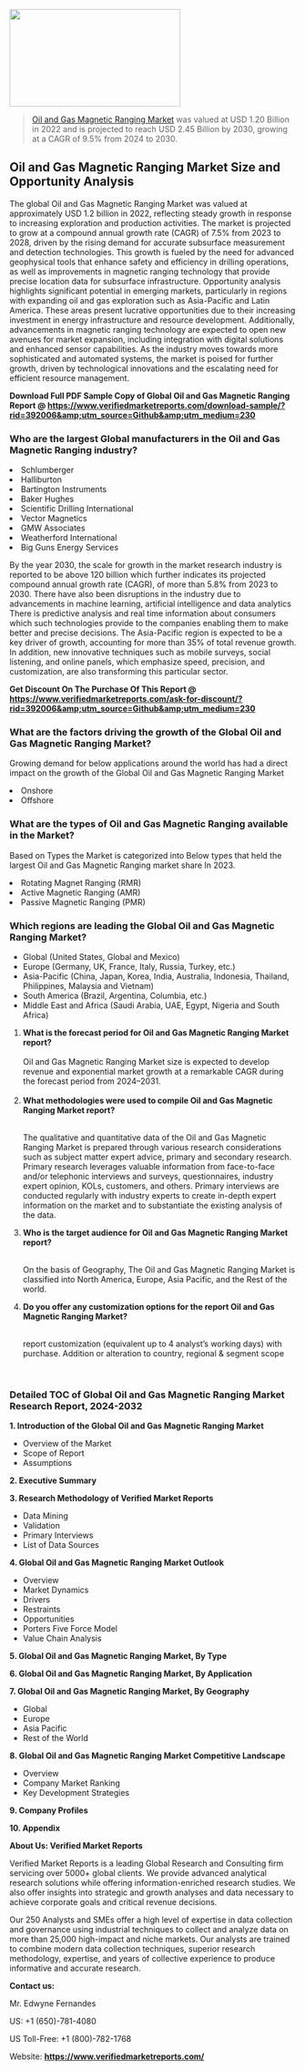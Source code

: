 <img src="https://ffe5etoiles.com/wp-content/uploads/2024/12/MST1-300x171.png" alt="" width="300" height="171" class="alignnone size-medium wp-image-20088" /><blockquote><p><p><a href="https://www.verifiedmarketreports.com/download-sample/?rid=392006&utm_source=Github&utm_medium=230" target="_blank">Oil and Gas Magnetic Ranging Market</a> was valued at USD 1.20 Billion in 2022 and is projected to reach USD 2.45 Billion by 2030, growing at a CAGR of 9.5% from 2024 to 2030.</p></blockquote><p><h2>Oil and Gas Magnetic Ranging Market Size and Opportunity Analysis</h2> The global Oil and Gas Magnetic Ranging Market was valued at approximately USD 1.2 billion in 2022, reflecting steady growth in response to increasing exploration and production activities. The market is projected to grow at a compound annual growth rate (CAGR) of 7.5% from 2023 to 2028, driven by the rising demand for accurate subsurface measurement and detection technologies. This growth is fueled by the need for advanced geophysical tools that enhance safety and efficiency in drilling operations, as well as improvements in magnetic ranging technology that provide precise location data for subsurface infrastructure. Opportunity analysis highlights significant potential in emerging markets, particularly in regions with expanding oil and gas exploration such as Asia-Pacific and Latin America. These areas present lucrative opportunities due to their increasing investment in energy infrastructure and resource development. Additionally, advancements in magnetic ranging technology are expected to open new avenues for market expansion, including integration with digital solutions and enhanced sensor capabilities. As the industry moves towards more sophisticated and automated systems, the market is poised for further growth, driven by technological innovations and the escalating need for efficient resource management. </p><p class=""><strong>Download Full PDF Sample Copy of Global Oil and Gas Magnetic Ranging Report @ <a href="https://www.verifiedmarketreports.com/download-sample/?rid=392006&amp;utm_source=Github&amp;utm_medium=230" target="_blank">https://www.verifiedmarketreports.com/download-sample/?rid=392006&amp;utm_source=Github&amp;utm_medium=230</a></strong></p><h3 id="" class="">Who are the largest Global manufacturers in the Oil and Gas Magnetic Ranging industry?</h3><p><li>Schlumberger</li><li> Halliburton</li><li> Bartington Instruments</li><li> Baker Hughes</li><li> Scientific Drilling International</li><li> Vector Magnetics</li><li> GMW Associates</li><li> Weatherford International</li><li> Big Guns Energy Services</li></p><div class=""><div class="" dir="" data-message-author-role="" data-message-id="" data-message-model-slug=""><div class=""><div class=""><div class=""><div class="" dir="" data-message-author-role="" data-message-id="" data-message-model-slug=""><div class=""><div class=""><p>By the year 2030, the scale for growth in the market research industry is reported to be above 120 billion which further indicates its projected compound annual growth rate (CAGR), of more than 5.8% from 2023 to 2030. There have also been disruptions in the industry due to advancements in machine learning, artificial intelligence and data analytics There is predictive analysis and real time information about consumers which such technologies provide to the companies enabling them to make better and precise decisions. The Asia-Pacific region is expected to be a key driver of growth, accounting for more than 35% of total revenue growth. In addition, new innovative techniques such as mobile surveys, social listening, and online panels, which emphasize speed, precision, and customization, are also transforming this particular sector.</p><p><strong>Get Discount On The Purchase Of This Report @&nbsp; <a href="https://www.verifiedmarketreports.com/ask-for-discount/?rid=392006&amp;utm_source=Github&amp;utm_medium=230" target="_blank">https://www.verifiedmarketreports.com/ask-for-discount/?rid=392006&amp;utm_source=Github&amp;utm_medium=230</a></strong></p></div></div></div></div></div></div></div></div><h3 id="" class="">What are the factors driving the growth of the Global Oil and Gas Magnetic Ranging Market?</h3><p id="" class="">Growing demand for below applications around the world has had a direct impact on the growth of the Global Oil and Gas Magnetic Ranging Market</p><p id="" class=""><li>Onshore</li><li> Offshore</li></p><h3 id="" class="">What are the types of Oil and Gas Magnetic Ranging available in the Market?</h3><p id="" class="">Based on Types the Market is categorized into Below types that held the largest Oil and Gas Magnetic Ranging market share In 2023.</p><p id="" class=""><li>Rotating Magnet Ranging (RMR)</li><li> Active Magnetic Ranging (AMR)</li><li> Passive Magnetic Ranging (PMR)</li></p><h3 id="" class="">Which regions are leading the Global Oil and Gas Magnetic Ranging Market?</h3><ul><li>Global (United States, Global and Mexico)</li><li>Europe (Germany, UK, France, Italy, Russia, Turkey, etc.)</li><li>Asia-Pacific (China, Japan, Korea, India, Australia, Indonesia, Thailand, Philippines, Malaysia and Vietnam)</li><li>South America (Brazil, Argentina, Columbia, etc.)</li><li>Middle East and Africa (Saudi Arabia, UAE, Egypt, Nigeria and South Africa)</li></ul><p><ol><li><strong>What is the forecast period for Oil and Gas Magnetic Ranging Market report?<br /></strong><br /><span data-sheets-root="1" data-sheets-value="{&quot;1&quot;:2,&quot;2&quot;:&quot;XXXX size is expected to develop revenue and exponential market growth at a remarkable CAGR during the forecast period from 2024&ndash;2030.&quot;}" data-sheets-userformat="{&quot;2&quot;:12674,&quot;4&quot;:{&quot;1&quot;:2,&quot;2&quot;:16776960},&quot;10&quot;:2,&quot;11&quot;:0,&quot;15&quot;:&quot;Arial&quot;,&quot;16&quot;:12}">Oil and Gas Magnetic Ranging Market size is expected to develop revenue and exponential market growth at a remarkable CAGR during the forecast period from 2024&ndash;2031.</span><br /><br /></li><li><strong>What methodologies were used to compile Oil and Gas Magnetic Ranging Market report?<br /><br /></strong><p>The qualitative and quantitative data of the&nbsp;Oil and Gas Magnetic Ranging Market is prepared through various research considerations such as subject matter expert advice, primary and secondary research. Primary research leverages valuable information from face-to-face and/or telephonic interviews and surveys, questionnaires, industry expert opinion, KOLs, customers, and others. Primary interviews are conducted regularly with industry experts to create in-depth expert information on the market and to substantiate the existing analysis of the data.&nbsp;</p></li><li><strong>Who is the target audience for Oil and Gas Magnetic Ranging Market report?<br /><br /></strong><p>On the basis of Geography, The&nbsp;Oil and Gas Magnetic Ranging Market is classified into North America, Europe, Asia Pacific, and the Rest of the world.</p></li><li><strong>Do you offer any customization options for the report Oil and Gas Magnetic Ranging Market?<br /><br /></strong><p>report customization (equivalent up to 4 analyst&rsquo;s working days) with purchase. Addition or alteration to country, regional &amp; segment scope</p><p>&nbsp;</p></li></ol></p><h3 id="" class="">Detailed TOC of Global Oil and Gas Magnetic Ranging Market Research Report, 2024-2032</h3><p id="" class=""><strong>1. Introduction of the Global Oil and Gas Magnetic Ranging Market</strong></p><ul><li>Overview of the Market</li><li>Scope of Report</li><li>Assumptions</li></ul><p id="" class=""><strong>2. Executive Summary</strong></p><p id="" class=""><strong>3. Research Methodology of&nbsp;Verified Market Reports</strong></p><ul><li>Data Mining</li><li>Validation</li><li>Primary Interviews</li><li>List of Data Sources</li></ul><p id="" class=""><strong>4. Global Oil and Gas Magnetic Ranging Market Outlook</strong></p><ul><li>Overview</li><li>Market Dynamics</li><li>Drivers</li><li>Restraints</li><li>Opportunities</li><li>Porters Five Force Model</li><li>Value Chain Analysis</li></ul><p id="" class=""><strong>5. Global Oil and Gas Magnetic Ranging Market, By&nbsp;Type</strong></p><p id="" class=""><strong>6. Global Oil and Gas Magnetic Ranging Market, By Application</strong></p><p id="" class=""><strong>7. Global Oil and Gas Magnetic Ranging Market, By Geography</strong></p><ul><li>Global</li><li>Europe</li><li>Asia Pacific</li><li>Rest of the World</li></ul><p id="" class=""><strong>8. Global Oil and Gas Magnetic Ranging Market Competitive Landscape</strong></p><ul><li>Overview</li><li>Company Market Ranking</li><li>Key Development Strategies</li></ul><p id="" class=""><strong>9. Company Profiles</strong></p><p id="" class=""><strong>10. Appendix</strong></p><p id="" class=""><strong>About Us: Verified Market Reports</strong></p><p id="" class="">Verified Market Reports is a leading Global Research and Consulting firm servicing over 5000+ global clients. We provide advanced analytical research solutions while offering information-enriched research studies. We also offer insights into strategic and growth analyses and data necessary to achieve corporate goals and critical revenue decisions.</p><p id="" class="">Our 250 Analysts and SMEs offer a high level of expertise in data collection and governance using industrial techniques to collect and analyze data on more than 25,000 high-impact and niche markets. Our analysts are trained to combine modern data collection techniques, superior research methodology, expertise, and years of collective experience to produce informative and accurate research.</p><p id="" class=""><strong>Contact us:</strong></p><p id="" class="">Mr. Edwyne Fernandes</p><p id="" class="">US: +1 (650)-781-4080</p><p id="" class="">US Toll-Free: +1 (800)-782-1768</p><p id="" class="">Website: <a target="" data-test-app-aware-link=""><strong>https://www.verifiedmarketreports.com/</strong></a></p>
